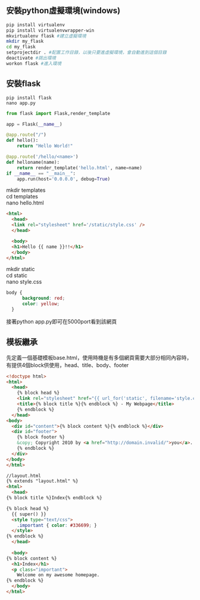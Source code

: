 ## 安裝python虛擬環境(windows)
```bash
pip install virtualenv
pip install virtualenvwrapper-win
mkvirtualenv flask #建立虛擬環境
mkdir my_flask
cd my_flask
setprojectdir . #配置工作目錄，以後只要進虛擬環境，會自動進到這個目錄
deactivate #跳出環境
workon flask #進入環境
```
## 安裝flask
```
pip install flask
nano app.py
```
```python
from flask import Flask,render_template

app = Flask(__name__)

@app.route("/")
def hello():
    return "Hello World!"

@app.route('/hello/<name>')
def helloname(name):
    return render_template('hello.html', name=name)
if __name__ == "__main__":
    app.run(host='0.0.0.0', debug=True)
```
mkdir templates<br>
cd templates<br>
nano hello.html
```html
<html>
  <head>
  <link rel="stylesheet" href='/static/style.css' />
  </head>

  <body>
  <h1>Hello {{ name }}!!</h1>
  </body>
</html>
```
mkdir static<br>
cd static<br>
nano style.css
```css
body {
      background: red;
      color: yellow;
  }

```
接著python app.py即可在5000port看到該網頁
## 模板繼承
先定義一個基礎模板base.html，使用時機是有多個網頁需要大部分相同內容時，有提供4個block供使用，head、title、body、footer
```html
<!doctype html>
<html>
  <head>
    {% block head %}
    <link rel="stylesheet" href="{{ url_for('static', filename='style.css') }}">
    <title>{% block title %}{% endblock %} - My Webpage</title>
    {% endblock %}
  </head>
<body>
  <div id="content">{% block content %}{% endblock %}</div>
  <div id="footer">
    {% block footer %}
    &copy; Copyright 2010 by <a href="http://domain.invalid/">you</a>.
    {% endblock %}
  </div>
</body>
</html>
```
```html
//layout.html
{% extends "layout.html" %}
<html>
  <head>
{% block title %}Index{% endblock %}

{% block head %}
  {{ super() }}
  <style type="text/css">
    .important { color: #336699; }
  </style>
{% endblock %}
  </head>
  
  <body>
{% block content %}
  <h1>Index</h1>
  <p class="important">
    Welcome on my awesome homepage.
{% endblock %}
  </body>
</html>
```
